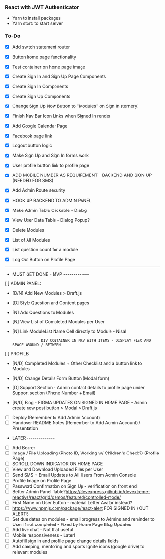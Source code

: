 ### React with JWT Authenticator

* Yarn to install packages
* Yarn start: to start server

### To-Do

* [x] Add switch statement router
* [x] Button home page functionality
* [x] Test container on home page image
* [x] Create Sign In and Sign Up Page Components
* [x] Create Sign In Components
* [x] Create Sign Up Components
* [x] Change Sign Up Now Button to "Modules" on Sign In (ternery)
* [x] Finish Nav Bar Icon Links when Signed In render
* [x] Add Google Calendar Page
* [x] Facebook page link
* [x] Logout button logic
* [x] Make Sign Up and Sign In forms work
* [x] User profile button link to profile page
* [x] ADD MOBILE NUMBER AS REQUIREMENT - BACKEND AND SIGN UP (NEEDED FOR SMS)
* [x] Add Admin Route security 
* [x] HOOK UP BACKEND TO ADMIN PANEL
* [x] Make Admin Table Clickable - Dialog 
* [x] View User Data Table - Dialog Popup?
* [x] Delete Modules
* [x] List of All Modules
* [x] List question count for a module
* [x] Log Out Button on Profile Page


---------------------------------------------------------------


* MUST GET DONE - MVP -------------


[ ] ADMIN PANEL:

* [D/N] Add New Modules > Draft.js
* [D] Style Question and Content pages
* [N] Add Questions to Modules 
* [N] View List of Completed Modules per User
* [N] Link ModuleList Name Cell directly to Module - Nisal

                   DIV CONTAINER IN NAV WITH ITEMS - DISPLAY FLEX AND SPACE AROUND / BETWEEN
[ ] PROFILE:
* [N/D] Completed Modules + Other Checklist and a button link to Modules
* [N/D] Change Details Form Button (Modal form)
* [D] Support Section - Admin contact details to profile page under Support section (Phone Number + Email)

* [N/D] Blog - FIGMA UPDATES ON SIGNED IN HOME PAGE - Admin create new post button > Modal > Draft.js


* [ ] Deploy (Remember to Add Admin Account)
* [ ] Handover README Notes (Remember to Add Admin Account) / Presentation

* LATER --------------
* [ ] Add Bearer
* [ ] Image / File Uploading (Photo ID, Working w/ Children's Check?) (Profile Page)
* [ ] SCROLL DOWN INDICATOR ON HOME PAGE
* [ ] View and Download Uploaded Files per User
* [ ] Send SMS + Email Updates to All Users From Admin Console
* [ ] Profile Image on Profile Page
* [ ] Password Confirmation on Sign Up - verification on front end
* [ ] Better Admin Panel Table?https://devexpress.github.io/devextreme-reactive/react/grid/demos/featured/controlled-mode/
* [ ] First Name on User Button - material Letter Avatar instead?
* [ ] https://www.npmjs.com/package/react-alert FOR SIGNED IN / OUT ALERTS
* [ ] Set due dates on modules - email progress to Admins and reminder to User if not completed - Fixed by Home Page Blog Updates
* [ ] Add live chat - Not that useful
* [ ] Mobile responsiveness - Later!
* [ ] Autofill sign in and profile page change details fields
* [ ] Add camping, mentoring and sports Ignite icons (google drive) to relevant modules
